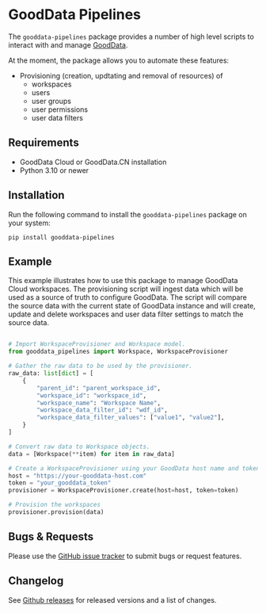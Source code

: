 # GoodData Pipelines

The `gooddata-pipelines` package provides a number of high level scripts to interact with and manage [GoodData](https://www.gooddata.com/).

At the moment, the package allows you to automate these features:

- Provisioning (creation, updtating and removal of resources) of
  - workspaces
  - users
  - user groups
  - user permissions
  - user data filters
  <!-- TODO: Backups, restores -->

<!-- TODO: link to documentation -->
<!-- See [DOCUMENTATION](https://www.gooddata.com/docs/python-sdk/1.43.0) for more details. -->

## Requirements

- GoodData Cloud or GoodData.CN installation
- Python 3.10 or newer

## Installation

Run the following command to install the `gooddata-pipelines` package on your system:

    pip install gooddata-pipelines

## Example

This example illustrates how to use this package to manage GoodData Cloud workspaces. The provisioning script will ingest data which will be used as a source of truth to configure GoodData. The script will compare the source data with the current state of GoodData instance and will create, update and delete workspaces and user data filter settings to match the source data.

```python

# Import WorkspaceProvisioner and Workspace model.
from gooddata_pipelines import Workspace, WorkspaceProvisioner

# Gather the raw data to be used by the provisioner.
raw_data: list[dict] = [
    {
        "parent_id": "parent_workspace_id",
        "workspace_id": "workspace_id",
        "workspace_name": "Workspace Name",
        "workspace_data_filter_id": "wdf_id",
        "workspace_data_filter_values": ["value1", "value2"],
    }
]

# Convert raw data to Workspace objects.
data = [Workspace(**item) for item in raw_data]

# Create a WorkspaceProvisioner using your GoodData host name and token.
host = "https://your-gooddata-host.com"
token = "your_gooddata_token"
provisioner = WorkspaceProvisioner.create(host=host, token=token)

# Provision the workspaces
provisioner.provision(data)
```

## Bugs & Requests

Please use the [GitHub issue tracker](https://github.com/gooddata/gooddata-python-sdk/issues) to submit bugs
or request features.

## Changelog

See [Github releases](https://github.com/gooddata/gooddata-python-sdk/releases) for released versions
and a list of changes.
